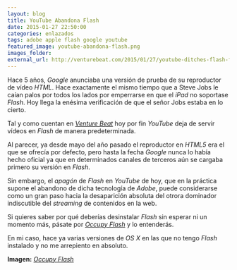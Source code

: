 ```yaml
---
layout: blog
title: YouTube Abandona Flash
date: 2015-01-27 22:50:00
categories: enlazados
tags: adobe apple flash google youtube
featured_image: youtube-abandona-flash.png
images_folder:
external_url: http://venturebeat.com/2015/01/27/youtube-ditches-flash-for-html5-video-by-default/
---
```

Hace 5 años, *Google* anunciaba una versión de prueba de su reproductor de vídeo *HTML*. Hace exactamente el mismo tiempo que a Steve Jobs le caían palos por todos los lados por emperrarse en que el *iPad* no soportase *Flash*. Hoy llega la enésima verificación de que el señor Jobs estaba en lo cierto.<Sigue Leyendo>

Tal y como cuentan en [*Venture Beat*](http://venturebeat.com/2015/01/27/youtube-ditches-flash-for-html5-video-by-default/) hoy por fin *YouTube* deja de servir vídeos en *Flash* de manera predeterminada.

Al parecer, ya desde mayo del año pasado el reproductor en *HTML5* era el que se ofrecía por defecto, pero hasta la fecha *Google* nunca lo había hecho oficial ya que en determinados canales de terceros aún se cargaba primero su versión en *Flash*. 

Sin embargo, el *apagón* de *Flash* en *YouTube* de hoy, que en la práctica supone el abandono de dicha tecnología de *Adobe*, puede considerarse como un gran paso hacia la desaparición absoluta del otrora dominador indiscutible del *streaming* de contenidos en la web.

Si quieres saber por qué deberías desinstalar *Flash* sin esperar ni un momento más, pásate por [*Occupy Flash*](http://es.occupyflash.org) y lo entenderás.

En mi caso, hace ya varias versiones de *OS X* en las que no tengo *Flash* instalado y no me arrepiento en absoluto.

**Imagen:** [*Occupy Flash*](http://es.occupyflash.org) 
